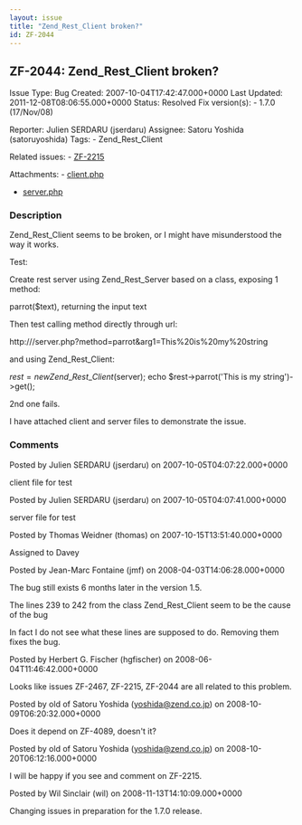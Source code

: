 ```yaml
---
layout: issue
title: "Zend_Rest_Client broken?"
id: ZF-2044
---
```


ZF-2044: Zend\_Rest\_Client broken?
-----------------------------------

 Issue Type: Bug Created: 2007-10-04T17:42:47.000+0000 Last Updated: 2011-12-08T08:06:55.000+0000 Status: Resolved Fix version(s): - 1.7.0 (17/Nov/08)
 
 Reporter:  Julien SERDARU (jserdaru)  Assignee:  Satoru Yoshida (satoruyoshida)  Tags: - Zend\_Rest\_Client
 
 Related issues: - [ZF-2215](/issues/browse/ZF-2215)
 
 Attachments: - [client.php](/issues/secure/attachment/10840/client.php)
- [server.php](/issues/secure/attachment/10841/server.php)
 
### Description

Zend\_Rest\_Client seems to be broken, or I might have misunderstood the way it works.

Test:

Create rest server using Zend\_Rest\_Server based on a class, exposing 1 method:

parrot($text), returning the input text

Then test calling method directly through url:

http:///server.php?method=parrot&arg1=This%20is%20my%20string

and using Zend\_Rest\_Client:

$rest = new Zend\_Rest\_Client($server); echo $rest->parrot('This is my string')->get();

2nd one fails.

I have attached client and server files to demonstrate the issue.

 

 

### Comments

Posted by Julien SERDARU (jserdaru) on 2007-10-05T04:07:22.000+0000

client file for test

 

 

Posted by Julien SERDARU (jserdaru) on 2007-10-05T04:07:41.000+0000

server file for test

 

 

Posted by Thomas Weidner (thomas) on 2007-10-15T13:51:40.000+0000

Assigned to Davey

 

 

Posted by Jean-Marc Fontaine (jmf) on 2008-04-03T14:06:28.000+0000

The bug still exists 6 months later in the version 1.5.

The lines 239 to 242 from the class Zend\_Rest\_Client seem to be the cause of the bug

In fact I do not see what these lines are supposed to do. Removing them fixes the bug.

 

 

Posted by Herbert G. Fischer (hgfischer) on 2008-06-04T11:46:42.000+0000

Looks like issues ZF-2467, ZF-2215, ZF-2044 are all related to this problem.

 

 

Posted by old of Satoru Yoshida (yoshida@zend.co.jp) on 2008-10-09T06:20:32.000+0000

Does it depend on ZF-4089, doesn't it?

 

 

Posted by old of Satoru Yoshida (yoshida@zend.co.jp) on 2008-10-20T06:12:16.000+0000

I will be happy if you see and comment on ZF-2215.

 

 

Posted by Wil Sinclair (wil) on 2008-11-13T14:10:09.000+0000

Changing issues in preparation for the 1.7.0 release.

 

 